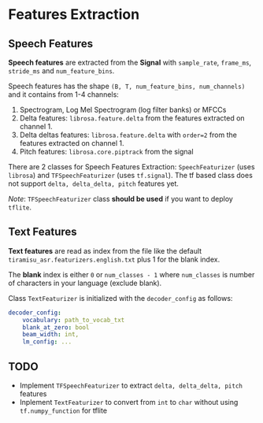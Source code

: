 # Features Extraction

## Speech Features

**Speech features** are extracted from the **Signal** with `sample_rate`, `frame_ms`, `stride_ms` and `num_feature_bins`.

Speech features has the shape `(B, T, num_feature_bins, num_channels)` and it contains from 1-4 channels:

1. Spectrogram, Log Mel Spectrogram (log filter banks) or MFCCs
2. Delta features: `librosa.feature.delta` from the features extracted on channel 1.
3. Delta deltas features: `librosa.feature.delta` with `order=2` from the features extracted on channel 1.
4. Pitch features: `librosa.core.piptrack` from the signal

There are 2 classes for Speech Features Extraction: `SpeechFeaturizer` (uses `librosa`) and `TFSpeechFeaturizer` (uses `tf.signal`). The tf based class does not support `delta, delta_delta, pitch` features yet.

_Note_: `TFSpeechFeaturizer` class **should be used** if you want to deploy `tflite`.

## Text Features

**Text features** are read as index from the file like the default `tiramisu_asr.featurizers.english.txt` plus 1 for the blank index.

The **blank** index is either `0` or `num_classes - 1` where `num_classes` is number of characters in your language (exclude blank).

Class `TextFeaturizer` is initialized with the `decoder_config` as follows:

```yaml
decoder_config:
    vocabulary: path_to_vocab_txt
    blank_at_zero: bool
    beam_width: int,
    lm_config: ...
```

## TODO

-   Implement `TFSpeechFeaturizer` to extract `delta, delta_delta, pitch` features
-   Inplement `TextFeaturizer` to convert from `int` to `char` without using `tf.numpy_function` for tflite
